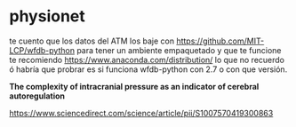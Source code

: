 # physionet
te cuento que los datos del ATM los baje con https://github.com/MIT-LCP/wfdb-python para tener un ambiente empaquetado y que te funcione te recomiendo https://www.anaconda.com/distribution/ lo que no recuerdo ó habría que probrar es si funciona wfdb-python con 2.7 o con que versión.

**The complexity of intracranial pressure as an indicator of cerebral autoregulation**

https://www.sciencedirect.com/science/article/pii/S1007570419300863
